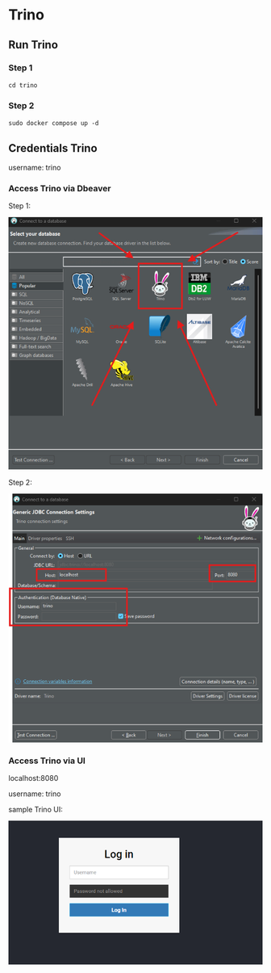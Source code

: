 # Trino

## Run Trino
### Step 1
```
cd trino
```
### Step 2
```
sudo docker compose up -d
```

## Credentials Trino
username: trino


### Access Trino via Dbeaver
Step 1: 

![image](./assets/trino-connect-dbeaver-1.png)

Step 2:

![image](./assets/trino-connect-dbeaver-2.png)

### Access Trino via UI
localhost:8080

username: trino 

sample Trino UI:

![image](./assets/trino-ui.png)
